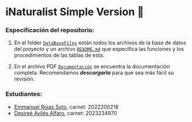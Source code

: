 
# iNaturalist Simple Version 🌱

### Especificación del repositorio:

1. En el folder [`DataBaseFiles`](DataBaseFiles) están todos los archivos de la base de datos del proyecto y un archivo [`README.md`](DataBaseFiles/README.md) que especifica las funciones y los procedimientos de las tablas de esta.

2. En el archivo PDF [`Documentación`](Documentación.pdf) se encuentra la documentación completa. Recomendamos ***descargarla*** para que sea más fácil su revisión.


### Estudiantes:

- [Emmanuel Rojas Soto](https://github.com/Kyaki101), carnet: 2022200218
- [Desireé Avilés Alfaro](https://github.com/desireeav), carnet: 2023234970

